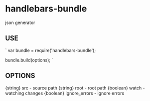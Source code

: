 # handlebars-bundle
json generator


## USE

`
var bundle = require('handlebars-bundle');

bundle.build(options);
`

## OPTIONS

{string} src - source path
{string} root - root path
{boolean} watch - watching changes
{boolean} ignore_errors - ignore errors

